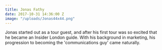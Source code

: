 ```yaml
---
title: Jonas Fathy
date: 2017-10-31 14:36:00 Z
image: "/uploads/Jonas44x44.png"
---
```


Jonas started out as a tour guest, and after his first tour was so excited that he became an Insider London guide. With his background in marketing, his progression to becoming the 'communications guy' came naturally.